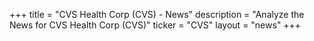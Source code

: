 +++
title = "CVS Health Corp (CVS) - News"
description = "Analyze the News for CVS Health Corp (CVS)"
ticker = "CVS"
layout = "news"
+++

